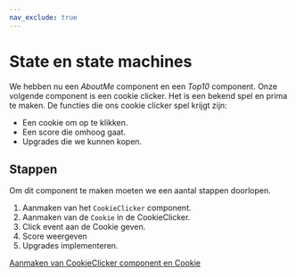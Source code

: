 ```yaml
---
nav_exclude: true
---
```

# State en state machines

We hebben nu een *AboutMe* component en een *Top10* component. Onze volgende component is een cookie clicker. Het is een bekend spel en prima te maken. De functies die ons cookie clicker spel krijgt zijn:

* Een cookie om op te klikken.
* Een score die omhoog gaat. 
* Upgrades die we kunnen kopen.

## Stappen

Om dit component te maken moeten we een aantal stappen doorlopen.

1. Aanmaken van het `CookieClicker` component.
2. Aanmaken van de `Cookie` in de CookieClicker.
3. Click event aan de Cookie geven.
4. Score weergeven
5. Upgrades implementeren.

[Aanmaken van CookieClicker component en Cookie](2CookieClicker)